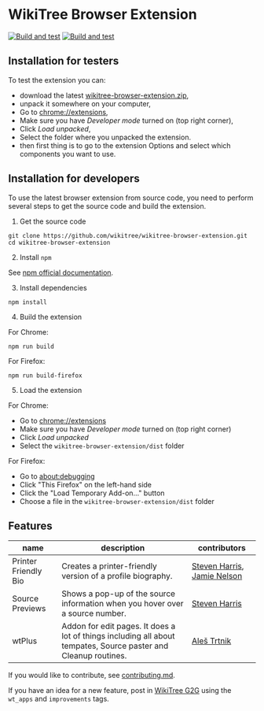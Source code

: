 # WikiTree Browser Extension

[![Build and test](https://github.com/wikitree/wikitree-browser-extension/actions/workflows/test.yml/badge.svg)](https://github.com/wikitree/wikitree-browser-extension/actions/workflows/test.yml)
[![Build and test](https://img.shields.io/chrome-web-store/v/ijipjpbjobecdgkkjdfpemcidfdmnkid?logo=Google%20Chrome&logoColor=%23aaa)](https://chrome.google.com/webstore/detail/wikitree-browser-extensio/ijipjpbjobecdgkkjdfpemcidfdmnkid)

## Installation for testers

To test the extension you can:
* download the latest [wikitree-browser-extension.zip](https://github.com/wikitree/wikitree-browser-extension/releases/download/latest/wikitree-browser-extension.zip),
* unpack it somewhere on your computer, 
* Go to [chrome://extensions](chrome://extensions),
* Make sure you have _Developer mode_ turned on (top right corner),
* Click _Load unpacked_,
* Select the folder where you unpacked the extension.
* then first thing is to go to the extension Options and select which components you want to use.

## Installation for developers

To use the latest browser extension from source code, you need to perform several steps to get the source code and build the extension.

1. Get the source code
```
git clone https://github.com/wikitree/wikitree-browser-extension.git
cd wikitree-browser-extension
```

2. Install `npm`

See [npm official documentation](https://docs.npmjs.com/downloading-and-installing-node-js-and-npm).

3. Install dependencies
```
npm install
```

4. Build the extension

For Chrome:
```
npm run build
```
For Firefox:
```
npm run build-firefox
```

5. Load the extension

For Chrome:

- Go to [chrome://extensions](chrome://extensions)
- Make sure you have _Developer mode_ turned on (top right corner)
- Click _Load unpacked_
- Select the `wikitree-browser-extension/dist` folder

For Firefox:

- Go to [about:debugging](about:debugging)
- Click "This Firefox" on the left-hand side
- Click the "Load Temporary Add-on..." button
- Choose a file in the `wikitree-browser-extension/dist` folder


## Features

| name                 | description                                                                                                     | contributors                                                                                                          |
| -------------------- | --------------------------------------------------------------------------------------------------------------- | --------------------------------------------------------------------------------------------------------------------- |
| Printer Friendly Bio | Creates a printer-friendly version of a profile biography.                                                      | [Steven Harris](https://www.wikitree.com/wiki/Harris-5439), [Jamie Nelson](https://www.wikitree.com/wiki/Nelson-3486) |
| Source Previews      | Shows a pop-up of the source information when you hover over a source number.                                   | [Steven Harris](https://www.wikitree.com/wiki/Harris-5439)                                                            |
| wtPlus               | Addon for edit pages. It does a lot of things including all about tempates, Source paster and Cleanup routines. | [Aleš Trtnik](https://www.wikitree.com/wiki/Trtnik-2)                                                                 |

If you would like to contribute, see [contributing.md](docs/contributing.md).

If you have an idea for a new feature, post in [WikiTree G2G](https://www.wikitree.com/g2g) using the `wt_apps` and `improvements` tags.
